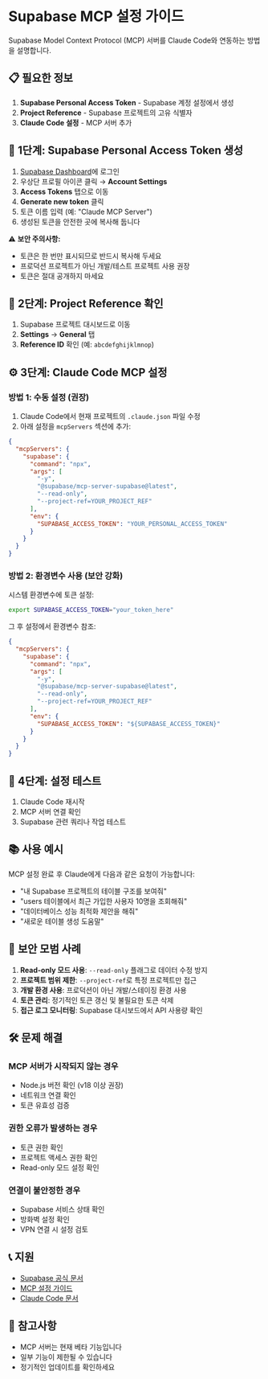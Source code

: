 # Supabase MCP 설정 가이드

Supabase Model Context Protocol (MCP) 서버를 Claude Code와 연동하는 방법을 설명합니다.

## 📋 필요한 정보

1. **Supabase Personal Access Token** - Supabase 계정 설정에서 생성
2. **Project Reference** - Supabase 프로젝트의 고유 식별자
3. **Claude Code 설정** - MCP 서버 추가

## 🔑 1단계: Supabase Personal Access Token 생성

1. [Supabase Dashboard](https://supabase.com/dashboard)에 로그인
2. 우상단 프로필 아이콘 클릭 → **Account Settings**
3. **Access Tokens** 탭으로 이동
4. **Generate new token** 클릭
5. 토큰 이름 입력 (예: "Claude MCP Server")
6. 생성된 토큰을 안전한 곳에 복사해 둡니다

⚠️ **보안 주의사항:**
- 토큰은 한 번만 표시되므로 반드시 복사해 두세요
- 프로덕션 프로젝트가 아닌 개발/테스트 프로젝트 사용 권장
- 토큰은 절대 공개하지 마세요

## 🎯 2단계: Project Reference 확인

1. Supabase 프로젝트 대시보드로 이동
2. **Settings** → **General** 탭
3. **Reference ID** 확인 (예: `abcdefghijklmnop`)

## ⚙️ 3단계: Claude Code MCP 설정

### 방법 1: 수동 설정 (권장)

1. Claude Code에서 현재 프로젝트의 `.claude.json` 파일 수정
2. 아래 설정을 `mcpServers` 섹션에 추가:

```json
{
  "mcpServers": {
    "supabase": {
      "command": "npx",
      "args": [
        "-y",
        "@supabase/mcp-server-supabase@latest",
        "--read-only",
        "--project-ref=YOUR_PROJECT_REF"
      ],
      "env": {
        "SUPABASE_ACCESS_TOKEN": "YOUR_PERSONAL_ACCESS_TOKEN"
      }
    }
  }
}
```

### 방법 2: 환경변수 사용 (보안 강화)

시스템 환경변수에 토큰 설정:
```bash
export SUPABASE_ACCESS_TOKEN="your_token_here"
```

그 후 설정에서 환경변수 참조:
```json
{
  "mcpServers": {
    "supabase": {
      "command": "npx",
      "args": [
        "-y",
        "@supabase/mcp-server-supabase@latest",
        "--read-only",
        "--project-ref=YOUR_PROJECT_REF"
      ],
      "env": {
        "SUPABASE_ACCESS_TOKEN": "${SUPABASE_ACCESS_TOKEN}"
      }
    }
  }
}
```

## 🚀 4단계: 설정 테스트

1. Claude Code 재시작
2. MCP 서버 연결 확인
3. Supabase 관련 쿼리나 작업 테스트

## 📚 사용 예시

MCP 설정 완료 후 Claude에게 다음과 같은 요청이 가능합니다:

- "내 Supabase 프로젝트의 테이블 구조를 보여줘"
- "users 테이블에서 최근 가입한 사용자 10명을 조회해줘"
- "데이터베이스 성능 최적화 제안을 해줘"
- "새로운 테이블 생성 도움말"

## 🔐 보안 모범 사례

1. **Read-only 모드 사용**: `--read-only` 플래그로 데이터 수정 방지
2. **프로젝트 범위 제한**: `--project-ref`로 특정 프로젝트만 접근
3. **개발 환경 사용**: 프로덕션이 아닌 개발/스테이징 환경 사용
4. **토큰 관리**: 정기적인 토큰 갱신 및 불필요한 토큰 삭제
5. **접근 로그 모니터링**: Supabase 대시보드에서 API 사용량 확인

## 🛠️ 문제 해결

### MCP 서버가 시작되지 않는 경우
- Node.js 버전 확인 (v18 이상 권장)
- 네트워크 연결 확인
- 토큰 유효성 검증

### 권한 오류가 발생하는 경우
- 토큰 권한 확인
- 프로젝트 액세스 권한 확인
- Read-only 모드 설정 확인

### 연결이 불안정한 경우
- Supabase 서비스 상태 확인
- 방화벽 설정 확인
- VPN 연결 시 설정 검토

## 📞 지원

- [Supabase 공식 문서](https://supabase.com/docs)
- [MCP 설정 가이드](https://supabase.com/docs/guides/getting-started/mcp)
- [Claude Code 문서](https://docs.anthropic.com/claude/docs)

## 📝 참고사항

- MCP 서버는 현재 베타 기능입니다
- 일부 기능이 제한될 수 있습니다
- 정기적인 업데이트를 확인하세요
